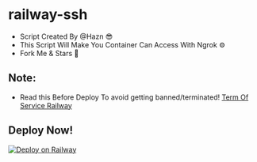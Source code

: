# railway-ssh

- Script Created By @Hazn 😎
- This Script Will Make You Container Can Access With Ngrok ⚙️
- Fork Me & Stars 🤩 

## Note:
- Read this Before Deploy To avoid getting banned/terminated!
[Term Of Service Railway](https://railway.app/legal/fair-use)

## Deploy Now!
[![Deploy on Railway](https://railway.app/button.svg)](https://railway.app/new/template?template=https://github.com/itzYoungHazn/railway-ssh&envs=Password&envs=ngrokid&ngrokidDesc=Your+Ngrok+Token&PASSWORDDesc=Your+password+to+log+in+to+container)
